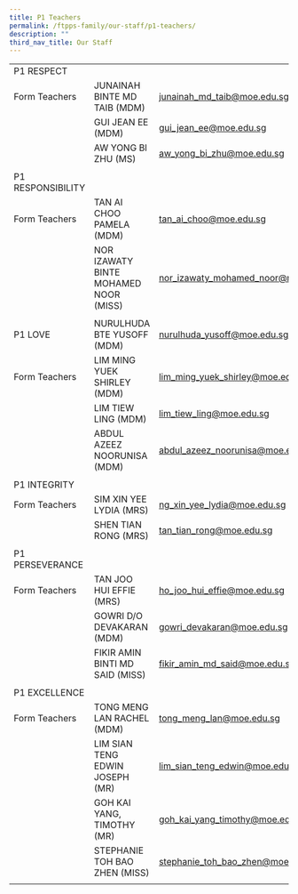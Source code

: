 ```yaml
---
title: P1 Teachers
permalink: /ftpps-family/our-staff/p1-teachers/
description: ""
third_nav_title: Our Staff
---
```

|  |  |  |
|---|---|---|
| P1 RESPECT |  |  |
|  Form Teachers |  JUNAINAH BINTE MD TAIB (MDM) |  junainah_md_taib@moe.edu.sg |
|   |  GUI JEAN EE (MDM) |  gui_jean_ee@moe.edu.sg |
|  |  AW YONG BI ZHU (MS) |  aw_yong_bi_zhu@moe.edu.sg |
|   |   |   |
|  P1 RESPONSIBILITY |  |  |
|  Form Teachers |  TAN AI CHOO PAMELA (MDM) |  tan_ai_choo@moe.edu.sg |
|   |  NOR IZAWATY BINTE MOHAMED NOOR (MISS) |  nor_izawaty_mohamed_noor@moe.edu.sg |
|   |   |   |
|  P1 LOVE |  NURULHUDA BTE YUSOFF (MDM) |  nurulhuda_yusoff@moe.edu.sg  |
|  Form Teachers |  LIM MING YUEK SHIRLEY (MDM) |  lim_ming_yuek_shirley@moe.edu.sg |
|   |  LIM TIEW LING (MDM) |  lim_tiew_ling@moe.edu.sg |
|   |  ABDUL AZEEZ NOORUNISA (MDM)  |  abdul_azeez_noorunisa@moe.edu.sg  |
|   |   |   |
|  P1 INTEGRITY |    |             |
|  Form Teachers |  SIM XIN YEE LYDIA (MRS)  |  ng_xin_yee_lydia@moe.edu.sg |
|   |  SHEN TIAN RONG (MRS) |  tan_tian_rong@moe.edu.sg |
|   |   |   |
|  P1 PERSEVERANCE |   |   |
|  Form Teachers |  TAN JOO HUI EFFIE (MRS) |  ho_joo_hui_effie@moe.edu.sg |
|   |  GOWRI D/O DEVAKARAN (MDM) |  gowri_devakaran@moe.edu.sg |
|   |  FIKIR AMIN BINTI MD SAID (MISS) |  fikir_amin_md_said@moe.edu.sg |
|   |   |   |
|  P1 EXCELLENCE         |   |   |
|  Form Teachers |  TONG MENG LAN RACHEL (MDM) |  tong_meng_lan@moe.edu.sg |
|   |  LIM SIAN TENG EDWIN JOSEPH (MR) |  lim_sian_teng_edwin@moe.edu.sg |
|   |  GOH KAI YANG, TIMOTHY (MR) |  goh_kai_yang_timothy@moe.edu.sg  |
|   |  STEPHANIE TOH BAO ZHEN (MISS) |  stephanie_toh_bao_zhen@moe.edu.sg |
|   |   |   |